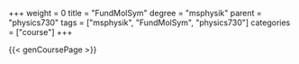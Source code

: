 +++
weight = 0
title = "FundMolSym"
degree = "msphysik"
parent = "physics730"
tags = ["msphysik", "FundMolSym", "physics730"]
categories = ["course"]
+++

{{< genCoursePage >}}
